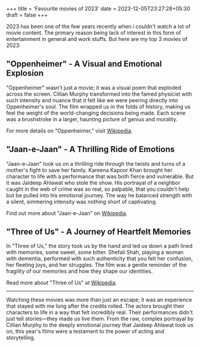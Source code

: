 +++
title = 'Favourite movies of 2023'
date = 2023-12-05T23:27:28+05:30
draft = false
+++

2023 has been one of the few years recently when i couldn't watch a lot of movie content. The primary reason being lack of interest in this form of entertainment in general and work stuffs. But here are my top 3 movies of 2023:

## "Oppenheimer" - A Visual and Emotional Explosion

"Oppenheimer" wasn't just a movie; it was a visual poem that exploded across the screen. Cillian Murphy transformed into the famed physicist with such intensity and nuance that it felt like we were peering directly into Oppenheimer's soul. The film wrapped us in the folds of history, making us feel the weight of the world-changing decisions being made. Each scene was a brushstroke in a larger, haunting picture of genius and morality.

For more details on "Oppenheimer," visit [Wikipedia](https://en.wikipedia.org/wiki/Oppenheimer_(film)).

## "Jaan-e-Jaan" - A Thrilling Ride of Emotions

"Jaan-e-Jaan" took us on a thrilling ride through the twists and turns of a mother's fight to save her family. Kareena Kapoor Khan brought her character to life with a performance that was both fierce and vulnerable. But it was Jaideep Ahlawat who stole the show. His portrayal of a neighbor caught in the web of crime was so real, so palpable, that you couldn't help but be pulled into his emotional journey. The way he balanced strength with a silent, simmering intensity was nothing short of captivating.

Find out more about "Jaan-e-Jaan" on [Wikipedia](https://en.wikipedia.org/wiki/Jaane_Jaan_(2023_film)).

## "Three of Us" - A Journey of Heartfelt Memories

In "Three of Us," the story took us by the hand and led us down a path lined with memories, some sweet, some bitter. Shefali Shah, playing a woman with dementia, performed with such authenticity that you felt her confusion, her fleeting joys, and her struggles. The film was a gentle reminder of the fragility of our memories and how they shape our identities.

Read more about "Three of Us" at [Wikipedia](https://en.wikipedia.org/wiki/Three_of_Us_(film)).

---

Watching these movies was more than just an escape; it was an experience that stayed with me long after the credits rolled. The actors brought their characters to life in a way that felt incredibly real. Their performances didn't just tell stories—they made us live them. From the raw, complex portrayal by Cillian Murphy to the deeply emotional journey that Jaideep Ahlawat took us on, this year's films were a testament to the power of acting and storytelling.